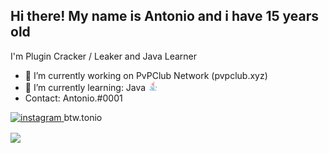 
## Hi there! My name is Antonio and i have 15 years old
  

I'm Plugin Cracker / Leaker and Java Learner
- 🔭 I’m currently working on PvPClub Network (pvpclub.xyz)
- 🌱 I’m currently learning: Java <a href="https://www.java.com" target="_blank" rel="noreferrer"> <img src="https://raw.githubusercontent.com/devicons/devicon/master/icons/java/java-original.svg" alt="java" width="16" height="16"/> </a>
- Contact: Antonio.#0001

<a href="https://www.instagram.com/btw.tonio/" target="_blank" rel="noreferrer"> <img src="https://scontent-scl2-1.cdninstagram.com/v/t51.2885-19/203019087_3969530746500786_7930596639916235962_n.jpg?stp=dst-jpg_s150x150&_nc_ht=scontent-scl2-1.cdninstagram.com&_nc_cat=1&_nc_ohc=Q3c2BZ4oQsgAX_8dNn0&edm=ABfd0MgBAAAA&ccb=7-4&oh=00_AT9TpW9_0b0GwHcFOPfPdqX8yaY7HHNfzJPXAXy7ywExtA&oe=622B3282&_nc_sid=7bff83java/java-original.svg" alt="instagram" width="40" height="40"/> </a> btw.tonio

<img src="https://discord.c99.nl/widget/theme-3/954493406363676712.png" align="center"/>
